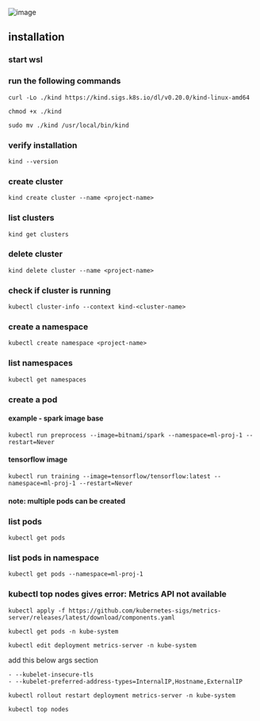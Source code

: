 ![image](https://github.com/user-attachments/assets/d9be7c0a-8c70-4e49-9cf2-1a63b912f128)

## installation
### start wsl
### run the following commands
```
curl -Lo ./kind https://kind.sigs.k8s.io/dl/v0.20.0/kind-linux-amd64
```
```
chmod +x ./kind
```
```
sudo mv ./kind /usr/local/bin/kind
```
### verify installation
```
kind --version
```
### create cluster
```
kind create cluster --name <project-name>
```
### list clusters
```
kind get clusters
```
### delete cluster
```
kind delete cluster --name <project-name>
```
### check if cluster is running
```
kubectl cluster-info --context kind-<cluster-name>
```
### create a namespace
```
kubectl create namespace <project-name>
```
### list namespaces
```
kubectl get namespaces
```

### create a pod
#### example - spark image base
```
kubectl run preprocess --image=bitnami/spark --namespace=ml-proj-1 --restart=Never
```
#### tensorflow image
```
kubectl run training --image=tensorflow/tensorflow:latest --namespace=ml-proj-1 --restart=Never
```
#### note: multiple pods can be created
### list pods
```
kubectl get pods
```
### list pods in namespace
```
kubectl get pods --namespace=ml-proj-1
```
### kubectl top nodes gives error: Metrics API not available
```
kubectl apply -f https://github.com/kubernetes-sigs/metrics-server/releases/latest/download/components.yaml
```
```
kubectl get pods -n kube-system
```
```
kubectl edit deployment metrics-server -n kube-system
```
add this below args section
```
- --kubelet-insecure-tls
- --kubelet-preferred-address-types=InternalIP,Hostname,ExternalIP
```
```
kubectl rollout restart deployment metrics-server -n kube-system
```
```
kubectl top nodes
```
















